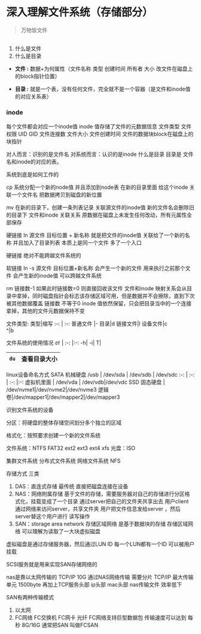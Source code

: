 <div style='display: none'>
  Date: 2022-01-15 22:44:06
  LastEditors: gyg
  LastEditTime: 2022-01-17 18:32:51
  FilePath: \test\1_15@存储.mm.md
</div>

# 深入理解文件系统（存储部分）

>万物皆文件

## 

1. 什么是文件
2. 什么是目录

- **文件 :**  数据+为何属性（文件名称 类型 创建时间 所有者 大小 改文件在磁盘上的block指针位置）

- **目录 :**  就是一个表，没有任何文件，完全就不是一个容器（是文件和inode值的对应关系表）

### inode
每个文件都会对应一个inode值
inode 值存储了文件的元数据信息
文件类型 文件权限 UID GID 文件连接数 文件大小 文件创建时间 文件的数据块block在磁盘上的块指针

对人而言：识别的是文件名
对系统而言：认识的是inode 
什么是目录 目录是 文件名和inode的对应的表。

系统到底是如何工作的

cp 系统分配一个新的node值 并且添加到node表
在新的目录里面 给这个inode 关联一个文件名
把数据拷贝到磁盘的新位置

mv 在新的目录下，创建一条列表记录 关联源文件的inode值 新的文件名会删除旧的目录下 文件和inode 关联关系
原数据在磁盘上未发生任何改动，所有元属性全部保存

硬链接 ln 源文件 目标位置 + 新名称
就是把文件的inode值 关联给了一个新的名称 并且加入了目录列表
本质上是同一个文件 多了一个入口

硬链接 绝对不能跨越文件系统的

软链接 ln -s 源文件 目标位置+新名称
会产生一个新的文件 用来执行之前那个文件 会产生新的inode值
可以跨越文件系统

rm 链接数-1 如果此时链接数=0 则直接回收该文件
    文件和inode 映射关系会从目录中拿掉，同时磁盘指针会标志该存储区域可用，但是数据并不会擦除，直到下次被其他数据覆盖
链接数 不等于0 inode 值依然保留，只会把目录当中的一个连接拿掉，其他的文件元数据保持不变

文件类型:
类型|缩写
:-: | :-:
普通文件 |-
目录|d
链接文件|l
设备文件|c  
^|b 

文件系统的使用情况
`df` |
:-: |:-:
-h|
-i|
T|

`du`|查看目录大小
:-: | :-:



linux设备命名方式
SATA 机械硬盘 /usb   |  /dev/sda  | /dev/sdb |  /dev/sdc
:-: | :-: | :-: |:-:
虚拟机里面           |   /dev/vda  | /dev/vdb|/dev/vdc
SSD 固态硬盘          | /dev/nvme1|/dev/nvme2|/dev/nvme3
逻辑卷|/dev/mapper1|/dev/mapper2|/dev/mapper3

识别文件系统的设备

分区：将硬盘的整体存储空间划分多个独立的区域

格式化：按照要求创建一个新的文件系统

 文件系统：NTFS FAT32 ext2 ext3 ext4 xfs
 光盘：ISO

 集群文件系统
 分布式文件系统
 网络文件系统 NFS

存储方式 三类

1. DAS：直连式存储 最传统 直接把磁盘连接在设备
2. NAS：网络附属存储 基于文件的存储，需要服务器对自己的存储进行分区格式化，挂载变成了一个目录 通过server把自己的文件夹共享出去 用户client 通过网络来访问server，共享文件夹
用户把文件信息发给server ，然后server替这个用户进行 读写操作
3. SAN：storage area network 存储区域网络 是基于数据块的存储 存储区域网络 可以理解为读取了一大块虚拟磁盘

虚拟磁盘是通过存储服务器，然后通过LUN ID 每一个LUN都有一个ID 可以被用户挂载

SCSI服务就是用来实现SAN存储网络的

nas是靠以太网传输的 TCP/IP
10G 通过NAS网络传输 需要分片 TCP/IP 最大传输单元 1500byte 再加上TCP服务头部 ip头部 mac头部 
nas传输文件 效率低下 


SAN有两种传输模式
1. 以太网
2. FC网络  FC交换机 FC网卡 光纤 FC网络支持巨型数据包 传输速度可以达到 每秒 8G/16G 通常把SAN 叫做FCSAN

